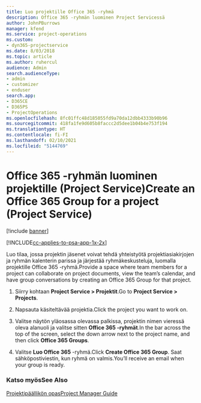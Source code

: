 ```yaml
---
title: Luo projektille Office 365 -ryhmä
description: Office 365 -ryhmän luominen Project Servicessä
author: JohnPBurrows
manager: kfend
ms.service: project-operations
ms.custom:
- dyn365-projectservice
ms.date: 8/03/2018
ms.topic: article
ms.author: ruhercul
audience: Admin
search.audienceType:
- admin
- customizer
- enduser
search.app:
- D365CE
- D365PS
- ProjectOperations
ms.openlocfilehash: 8fc01ffc48d185055fd9a70da12dbb4333b90b96
ms.sourcegitcommit: 418fa1fe9d605b8faccc2d5dee1b04b4e753f194
ms.translationtype: HT
ms.contentlocale: fi-FI
ms.lasthandoff: 02/10/2021
ms.locfileid: "5144769"
---
```

# <a name="create-an-office-365-group-for-a-project-project-service"></a><span data-ttu-id="205a3-103">Office 365 -ryhmän luominen projektille (Project Service)</span><span class="sxs-lookup"><span data-stu-id="205a3-103">Create an Office 365 Group for a project (Project Service)</span></span>

[!include [banner](../includes/psa-now-project-operations.md)]

[!INCLUDE[cc-applies-to-psa-app-1x-2x](../includes/cc-applies-to-psa-app-1x-2x.md)]

<span data-ttu-id="205a3-104">Luo tilaa, jossa projektin jäsenet voivat tehdä yhteistyötä projektiasiakirjojen ja ryhmän kalenterin parissa ja järjestää ryhmäkeskusteluja, luomalla projektille Office 365 -ryhmä.</span><span class="sxs-lookup"><span data-stu-id="205a3-104">Provide a space where team members for a project can collaborate on project documents, view the team’s calendar, and have group conversations by creating an Office 365 Group for that project.</span></span>  
  
1.  <span data-ttu-id="205a3-105">Siirry kohtaan **Project Service > Projektit**.</span><span class="sxs-lookup"><span data-stu-id="205a3-105">Go to **Project Service > Projects**.</span></span>  
  
2.  <span data-ttu-id="205a3-106">Napsauta käsiteltävää projektia.</span><span class="sxs-lookup"><span data-stu-id="205a3-106">Click the project you want to work on.</span></span>  
  
3.  <span data-ttu-id="205a3-107">Valitse näytön yläosassa olevassa palkissa, projektin nimen vieressä oleva alanuoli ja valitse sitten **Office 365 -ryhmät**.</span><span class="sxs-lookup"><span data-stu-id="205a3-107">In the bar across the top of the screen, select the down arrow next to the project name, and then click **Office 365 Groups**.</span></span>  
  
4.  <span data-ttu-id="205a3-108">Valitse **Luo Office 365** -ryhmä.</span><span class="sxs-lookup"><span data-stu-id="205a3-108">Click **Create Office 365 Group**.</span></span> <span data-ttu-id="205a3-109">Saat sähköpostiviestin, kun ryhmä on valmis.</span><span class="sxs-lookup"><span data-stu-id="205a3-109">You’ll receive an email when your group is ready.</span></span>  
  
### <a name="see-also"></a><span data-ttu-id="205a3-110">Katso myös</span><span class="sxs-lookup"><span data-stu-id="205a3-110">See Also</span></span>  
 [<span data-ttu-id="205a3-111">Projektipäällikön opas</span><span class="sxs-lookup"><span data-stu-id="205a3-111">Project Manager Guide</span></span>](../psa/project-manager-guide.md)
